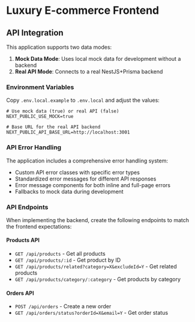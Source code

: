 # Luxury E-commerce Frontend

## API Integration

This application supports two data modes:

1. **Mock Data Mode**: Uses local mock data for development without a backend
2. **Real API Mode**: Connects to a real NestJS+Prisma backend

### Environment Variables

Copy `.env.local.example` to `.env.local` and adjust the values:

```
# Use mock data (true) or real API (false)
NEXT_PUBLIC_USE_MOCK=true

# Base URL for the real API backend
NEXT_PUBLIC_API_BASE_URL=http://localhost:3001
```

### API Error Handling

The application includes a comprehensive error handling system:

- Custom API error classes with specific error types
- Standardized error messages for different API responses
- Error message components for both inline and full-page errors
- Fallbacks to mock data during development

### API Endpoints

When implementing the backend, create the following endpoints to match the frontend expectations:

#### Products API
- `GET /api/products` - Get all products
- `GET /api/products/:id` - Get product by ID 
- `GET /api/products/related?category=X&excludeId=Y` - Get related products
- `GET /api/products/category/:category` - Get products by category

#### Orders API
- `POST /api/orders` - Create a new order
- `GET /api/orders/status?orderId=X&email=Y` - Get order status 